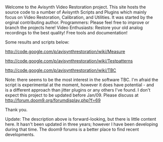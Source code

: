 Welcome to the Avisynth Video Restoration project.  This site hosts the source code to a number of Avisynth Scripts and Plugins which mainly focus on Video Restoration, Calibration, and Utilities.  It was started by the orginal contributing author.  Programmers:  Please feel free to improve or branch the projects here!  Video Enthusiasts:  Restore your old analog recordings to the best quality!  Free tools and documentation!

Some results and scripts below:

http://code.google.com/p/avisynthrestoration/wiki/Measure

http://code.google.com/p/avisynthrestoration/wiki/Testpatterns

http://code.google.com/p/avisynthrestoration/wiki/TBC

Note: there seems to be the most interest in the software TBC.  I'm afraid the script is experimental at the moment, however it does have potential - and is a different approach than jitter plugins or any others I've found.  I don't expect this project to be updated before Jan/09.  Please discuss at http://forum.doom9.org/forumdisplay.php?f=69

Thank you.

Update:  The description above is forward-looking, but there is little content here.  It hasn't been updated in three years; however I have been developing during that time.  The doom9 forums is a better place to find recent developments.